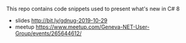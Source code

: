 This repo contains code snippets used to present what's new in C# 8
- slides http://bit.ly/gdnug-2019-10-29
- meetup https://www.meetup.com/Geneva-NET-User-Group/events/265644612/
